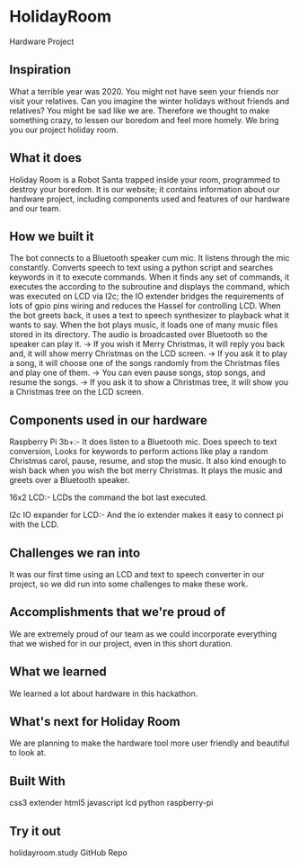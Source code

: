# HolidayRoom
Hardware Project
## Inspiration
What a terrible year was 2020. You might not have seen your friends nor visit your relatives. Can you imagine the winter holidays without friends and relatives? You might be sad like we are. Therefore we thought to make something crazy, to lessen our boredom and feel more homely. We bring you our project holiday room.

## What it does
Holiday Room is a Robot Santa trapped inside your room, programmed to destroy your boredom. It is our website; it contains information about our hardware project, including components used and features of our hardware and our team.

## How we built it
The bot connects to a Bluetooth speaker cum mic. It listens through the mic constantly. Converts speech to text using a python script and searches keywords in it to execute commands. When it finds any set of commands, it executes the according to the subroutine and displays the command, which was executed on LCD via I2c; the IO extender bridges the requirements of lots of gpio pins wiring and reduces the Hassel for controlling LCD. When the bot greets back, it uses a text to speech synthesizer to playback what it wants to say. When the bot plays music, it loads one of many music files stored in its directory. The audio is broadcasted over Bluetooth so the speaker can play it. -> If you wish it Merry Christmas, it will reply you back and, it will show merry Christmas on the LCD screen. -> If you ask it to play a song, it will choose one of the songs randomly from the Christmas files and play one of them. -> You can even pause songs, stop songs, and resume the songs. -> If you ask it to show a Christmas tree, it will show you a Christmas tree on the LCD screen.

## Components used in our hardware
Raspberry Pi 3b+:- It does listen to a Bluetooth mic. Does speech to text conversion, Looks for keywords to perform actions like play a random Christmas carol, pause, resume, and stop the music. It also kind enough to wish back when you wish the bot merry Christmas. It plays the music and greets over a Bluetooth speaker.

16x2 LCD:- LCDs the command the bot last executed.

I2c IO expander for LCD:- And the io extender makes it easy to connect pi with the LCD.

## Challenges we ran into
It was our first time using an LCD and text to speech converter in our project, so we did run into some challenges to make these work.

## Accomplishments that we're proud of
We are extremely proud of our team as we could incorporate everything that we wished for in our project, even in this short duration.

## What we learned
We learned a lot about hardware in this hackathon.

## What's next for Holiday Room
We are planning to make the hardware tool more user friendly and beautiful to look at.

## Built With
css3
extender
html5
javascript
lcd
python
raspberry-pi
## Try it out
 holidayroom.study
 GitHub Repo

